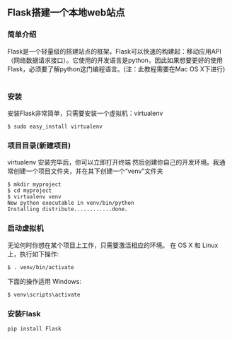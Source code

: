 ## Flask搭建一个本地web站点

### 简单介绍
Flask是一个轻量级的搭建站点的框架。Flask可以快速的构建起：移动应用API（网络数据请求接口）。它使用的开发语言是python，因此如果想要更好的使用Flask，必须要了解python这门编程语言。(注：此教程需要在Mac OS X下进行)
<br>
<br>
### 安装
安装Flask非常简单，只需要安装一个虚拟机：virtualenv
```
$ sudo easy_install virtualenv
```
### 项目目录(新建项目)
virtualenv 安装完毕后，你可以立即打开终端 然后创建你自己的开发环境。我通常创建一个项目文件夹，并在其下创建一个“venv”文件夹
```
$ mkdir myproject
$ cd myproject
$ virtualenv venv
New python executable in venv/bin/python
Installing distribute............done.
```
### 启动虚拟机
无论何时你想在某个项目上工作，只需要激活相应的环境。
在 OS X 和 Linux 上，执行如下操作:
```
$ . venv/bin/activate
```
下面的操作适用 Windows:
```
$ venv\scripts\activate
```
### 安装Flask
```
pip install Flask
```

